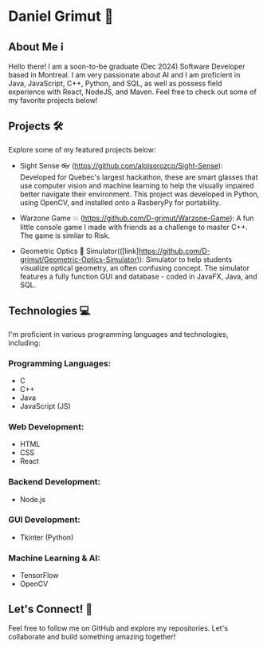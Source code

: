 # Daniel Grimut 🌟

## About Me ℹ️
Hello there! I am a soon-to-be graduate (Dec 2024) Software Developer based in Montreal. I am very passionate about AI and I am proficient in Java, JavaScript, C++, Python, and SQL, as well as possess field experience with React, NodeJS, and Maven. Feel free to check out some of my favorite projects below!

## Projects 🛠️
Explore some of my featured projects below:
- Sight Sense 👓 (https://github.com/aloisorozco/Sight-Sense):
Developed for Quebec's largest hackathon, these are smart glasses that use computer vision and machine learning to help the visually impaired better navigate their environment. This project was developed in Python, using OpenCV, and installed onto a RasberyPy for portability.

- Warzone Game 💥 (https://github.com/D-grimut/Warzone-Game): 
A fun little console game I made with friends as a challenge to master C++. The game is similar to Risk.

- Geometric Optics 📐 Simulator(([link]https://github.com/D-grimut/Geometric-Optics-Simulator)): 
Simulator to help students visualize optical geometry, an often confusing concept. The simulator features a fully function GUI and database - coded in JavaFX, Java, and SQL.

## Technologies 💻
I'm proficient in various programming languages and technologies, including:

### Programming Languages:
- C
- C++
- Java
- JavaScript (JS)

### Web Development:
- HTML
- CSS
- React

### Backend Development:
- Node.js

### GUI Development:
- Tkinter (Python)

### Machine Learning & AI:
- TensorFlow
- OpenCV
  

## Let's Connect! 🚀
Feel free to follow me on GitHub and explore my repositories. Let's collaborate and build something amazing together!
